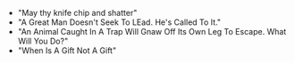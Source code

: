 - "May thy knife chip and shatter"
- "A Great Man Doesn't Seek To LEad. He's Called To It."
- "An Animal Caught In A Trap Will Gnaw Off Its Own Leg To Escape. What Will You Do?"
- "When Is A Gift Not A Gift"
